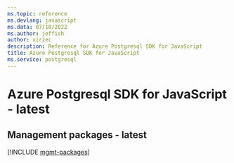 ```yaml
---
ms.topic: reference
ms.devlang: javascript
ms.data: 07/18/2022
ms.author: jeffish
author: xirzec
description: Reference for Azure Postgresql SDK for JavaScript
title: Azure Postgresql SDK for JavaScript
ms.service: postgresql
---
```

# Azure Postgresql SDK for JavaScript - latest

## Management packages - latest
[!INCLUDE [mgmt-packages](postgresql-mgmt-index.md)]
